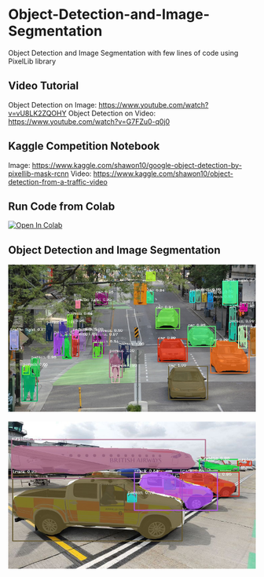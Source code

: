 # Object-Detection-and-Image-Segmentation
Object Detection and Image Segmentation with few lines of code using PixelLib library


## Video Tutorial

Object Detection on Image: https://www.youtube.com/watch?v=vU8LK2ZQOHY
Object Detection on Video: https://www.youtube.com/watch?v=G7FZu0-q0j0

## Kaggle Competition Notebook

Image: https://www.kaggle.com/shawon10/google-object-detection-by-pixellib-mask-rcnn
Video: https://www.kaggle.com/shawon10/object-detection-from-a-traffic-video


## Run Code from Colab

[![Open In Colab](https://colab.research.google.com/assets/colab-badge.svg)](https://colab.research.google.com/drive/14NJ5Gv76AdUHk5fkcurC8mkC0C5aCAdN?usp=sharing)

## Object Detection and Image Segmentation

<img src="object_detection.jpg" width="600" height="300"/><br><br>
<img src="image_new.jpeg" width="600" height="300"/><br><br>



